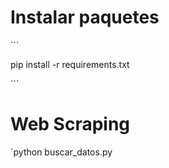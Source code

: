 <h1>Instalar paquetes</h1>
```<p>pip install -r requirements.txt</p>```

<h1>Web Scraping</h1>
`python buscar_datos.py
